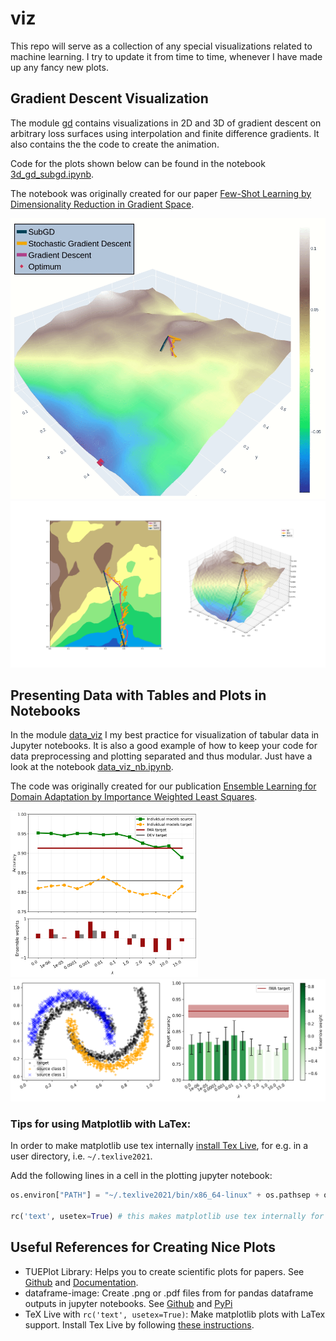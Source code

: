 # viz

This repo will serve as a collection of any special visualizations related to machine learning. I try to update it from time to time, whenever I have made up any fancy new plots.

## Gradient Descent Visualization

The module [gd](gd/) contains visualizations in 2D and 3D of gradient descent on arbitrary loss surfaces using interpolation and finite difference gradients. 
It also contains the the code to create the animation. 

Code for the plots shown below can be found in the notebook [3d_gd_subgd.ipynb](gd/3d_gd_subgd.ipynb).

The notebook was originally created for our paper [Few-Shot Learning by Dimensionality Reduction in Gradient Space](https://arxiv.org/abs/2206.03483).


<img src="res/SubGD.gif" alt="Gradient Descent Plotly 3D" width="600"/> 
<!-- <img src="res/SubGD_SGD_GD_plotly.png" alt="Gradient Descent Plotly 3D" width="600"/>  -->
<img src="res/SubGD_SGD_GD_mpl.png" alt="Gradient Descent Matplotlib 2D/3D" width="600"/> 

## Presenting Data with Tables and Plots in Notebooks

In the module [data_viz](data_viz/) I my best practice for visualization of tabular data in Jupyter notebooks. It is also a good example of how to keep your code for data preprocessing and plotting separated and thus modular. Just have a look at the notebook [data_viz_nb.ipynb](data_viz/data_viz_nb.ipynb).

The code was originally created for our publication [Ensemble Learning for Domain Adaptation by Importance Weighted Least Squares](https://www.ricam.oeaw.ac.at/files/reports/22/rep22-10.pdf).

<img src="res/moons_iwa_accuracy_and_ensemble_weights.png" alt="Accuracy in combination with other information." width="300"/> 
<img src="res/moons_iwa_accuracy.png" alt="Gradient Descent Matplotlib 2D/3D" width="600"/>

### Tips for using Matplotlib with LaTex:
In order to make matplotlib use tex internally [install Tex Live](https://www.tug.org/texlive/quickinstall.html), for e.g. in a user directory, i.e. `~/.texlive2021`.

Add the following lines in a cell in the plotting jupyter notebook:
```Python
os.environ["PATH"] = "~/.texlive2021/bin/x86_64-linux" + os.pathsep + os.environ["PATH"] 

rc('text', usetex=True) # this makes matplotlib use tex internally for plots
```

## Useful References for Creating Nice Plots

- TUEPlot Library: Helps you to create scientific plots for papers. See [Github](https://github.com/pnkraemer/tueplots) and [Documentation](https://tueplots.readthedocs.io/en/stable/index.html).
- dataframe-image: Create .png or .pdf files from for pandas dataframe outputs in jupyter notebooks. See [Github](https://github.com/dexplo/dataframe_image) and [PyPi](https://pypi.org/project/dataframe-image/)
- TeX Live with `rc('text', usetex=True)`: Make matplotlib plots with LaTex support. Install Tex Live by following [these instructions](https://www.tug.org/texlive/quickinstall.html).